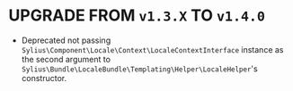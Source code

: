 # UPGRADE FROM `v1.3.X` TO `v1.4.0`

* Deprecated not passing `Sylius\Component\Locale\Context\LocaleContextInterface` instance as the second argument 
  to `Sylius\Bundle\LocaleBundle\Templating\Helper\LocaleHelper`'s constructor.
